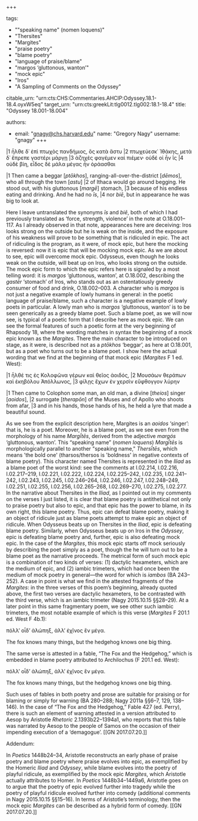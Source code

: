 +++

tags:
- "&quot;speaking name&quot; (nomen loquens)"
- "Thersites"
- "Margites"
- "praise poetry"
- "blame poetry"
- "language of praise/blame"
- "margos ‘gluttonous, wanton’"
- "mock epic"
- "Iros"
- "A Sampling of Comments on the Odyssey"

citable_urn: "urn:cts:CHS:Commentaries.AHCIP:Odyssey.18.1-18.4.oyxW5eq"
target_urn: "urn:cts:greekLit:tlg0012.tlg002:18.1-18.4"
title: "Odyssey 18.001-18.004"

authors:
- email: "gnagy@chs.harvard.edu"
  name: "Gregory Nagy"
  username: "gnagy"
+++

<p>|1 ἦλθε δ᾽ ἐπὶ πτωχὸς πανδήμιος, ὃς κατὰ ἄστυ |2 πτωχεύεσκ᾽ Ἰθάκης, μετὰ δ᾽ ἔπρεπε γαστέρι μάργῃ |3 ἀζηχὲς φαγέμεν καὶ πιέμεν· οὐδέ οἱ ἦν ἲς |4 οὐδὲ βίη, εἶδος δὲ μάλα μέγας ἦν ὁράασθαι </p><p>|1 Then came a beggar [<em>ptōkhos</em>], ranging-all-over-the-district [<em>dēmos</em>], who all through the town [<em>astu</em>] |2 of Ithaca would go around begging. He stood out, with his gluttonous [<em>margē</em>] stomach, |3 because of his endless eating and drinking. And he had no <em>īs</em>, |4 nor <em>biē</em>, but in appearance he was big to look at.</p><p>Here I leave untranslated the synonyms <em>īs</em> and <em>biē</em>, both of which I had previously translated as ‘force, strength, violence’ in the note at O.18.001–117. As I already observed in that note, appearances here are deceiving: Iros looks strong on the outside but he is weak on the inside, and the exposure of his weakness will prove to be something that is ridiculed in epic. The act of ridiculing is the program, as it were, of mock epic, but here the mocking is reversed: now it is epic that will be mocking mock epic. As we are about to see, epic will overcome mock epic. Odysseus, even though he looks weak on the outside, will beat up on Iros, who looks strong on the outside. The mock epic form to which the epic refers here is signaled by a most telling word: it is <em>margos</em> ‘gluttonous, wanton’, at O.18.002, describing the <em>gastēr</em> ‘stomach’ of Iros, who stands out as an ostentatiously greedy consumer of food and drink, O.18.002–003. A character who is <em>margos</em> is not just a negative example of lowly humans in general: in the poetic language of praise/blame, such a character is a negative example of lowly poets in particular. A lowly man who is <em>margos</em> ‘gluttonous, wanton’ is to be seen generically as a greedy blame poet. Such a blame poet, as we will now see, is typical of a poetic form that I describe here as mock epic. We can see the formal features of such a poetic form at the very beginning of Rhapsody 18, where the wording matches in syntax the beginning of a mock epic known as the <em>Margites</em>. There the main character to be introduced on stage, as it were, is described not as a <em>ptōkhos</em> ‘beggar’, as here at O.18.001, but as a poet who turns out to be a blame poet. I show here the actual wording that we find at the beginning of that mock epic (<em>Margites</em> F 1 ed. West):</p><p>|1 ἦλθέ τις ἐς Κολοφῶνα γέρων καὶ θεῖος ἀοιδός, |2 Μουσάων θεράπων καὶ ἑκηβόλου Ἀπόλλωνος, |3 φίλῃς ἔχων ἐν χερσὶν εὔφθογγον λύρην</p><p>|1 Then came to Colophon some man, an old man, a divine [<em>theios</em>] singer [<em>aoidos</em>], |2 surrogate [<em>therapōn</em>] of the Muses and of Apollo who shoots from afar, |3 and in his hands, those hands of his, he held a lyre that made a beautiful sound.</p><p>As we see from the explicit description here, Margites is an <em>aoidos</em> ‘singer’: that is, he is a poet. Moreover, he is a blame poet, as we see even from the morphology of his name <em>Margī́tēs</em>, derived from the adjective <em>margós</em> ‘gluttonous, wanton’. This “speaking name” (<em>nomen loquens</em>) <em>Margī́tēs</em> is morphologically parallel to another &quot;speaking name,&quot; <em>Thersī́tēs</em>, which means &#x27;the bold one&#x27; (tharsos/thersos is &#x27;boldness&#x27; in negative contexts of blame poetry). This character named Thersites is represented in the <em>Iliad</em> as a blame poet of the worst kind: see the comments at I.02.214, I.02.216, I.02.217–219, I.02.221, I.02.222, I.02.224, I.02.225–242, I.02.235, I.02.241–242, I.02.243, I.02.245, I.02.246–264, I.02.246, I.02.247, I.02.248–249, I.02.251, I.02.255, I.02.256, I.02.265–268, I.02.269–270, I.02.275, I.02.277. In the narrative about Thersites in the <em>Iliad</em>, as I pointed out in my comments on the verses I just listed, it is clear that blame poetry is antithetical not only to praise poetry but also to epic, and that epic has the power to blame, in its own right, this blame poetry. Thus, epic can defeat blame poetry, making it an object of ridicule just as blame poets attempt to make epic an object of ridicule. When Odysseus beats up on Thersites in the <em>Iliad</em>, epic is defeating blame poetry. Similarly, when Odysseus beats up on Iros in the <em>Odyssey</em>, epic is defeating blame poetry and, further, epic is also defeating mock epic. In the case of the <em>Margites</em>, this mock epic starts off mock seriously by describing the poet simply as a poet, though the he will turn out to be a blame poet as the narrative proceeds. The metrical form of such mock epic is a combination of two kinds of verses: (1) dactylic hexameters, which are the medium of epic, and (2) iambic trimeters, which had once been the medium of mock poetry in general—the word for which is <em>iambos</em> (BA 243–252). A case in point is what we find in the attested fragments of the <em>Margites</em>: in the three verses of this poem’s beginning, already quoted above, the first two verses are dactylic hexameters, to be contrasted with the third verse, which is an iambic trimeter (Nagy 2015.10.15 §§28–29). At a later point in this same fragmentary poem, we see other such iambic trimeters, the most notable example of which is this verse (<em>Margites</em> F 201.1 ed. West F 4b.1):</p><p>πόλλ’ οἶδ’ ἀλώπηξ, ἀλλ’ ἐχῖνος ἓν μέγα.</p><p>The fox knows many things, but the hedgehog knows one big thing.</p><p>The same verse is attested in a fable, “The Fox and the Hedgehog,” which is embedded in blame poetry attributed to Archilochus (F 201.1 ed. West):</p><p>πόλλ’ οἶδ’ ἀλώπηξ, ἀλλ’ ἐχῖνος ἓν μέγα.</p><p>The fox knows many things, but the hedgehog knows one big thing.</p><p>Such uses of fables in both poetry and prose are suitable for praising or for blaming or simply for warning (BA 280–288; Nagy 2011a §§6–7, 129, 138–146). In the case of “The Fox and the Hedgehog,” Fable 427 (ed. Perry), there is such an element of warning attested in a version attributed to Aesop by Aristotle <em>Rhetoric</em> 2.1393b22–1394a1, who reports that this fable was narrated by Aesop to the people of Samos on the occasion of their impending execution of a ‘demagogue’. [[GN 2017.07.20.]]</p><p>Addendum:</p><p>In <em>Poetics</em> 1448b24–34, Aristotle reconstructs an early phase of praise poetry and blame poetry where praise evolves into epic, as exemplified by the Homeric <em>Iliad</em> and <em>Odyssey</em>, while blame evolves into the poetry of playful ridicule, as exemplified by the mock epic <em>Margites</em>, which Aristotle actually attributes to Homer. In <em>Poetics</em> 1448b34–1449a6, Aristotle goes on to argue that the poetry of epic evolved further into tragedy while the poetry of playful ridicule evolved further into comedy (additional comments in Nagy 2015.10.15 §§15–16). In terms of Aristotle’s terminology, then the mock epic <em>Margites</em> can be described as a hybrid form of comedy. [[GN 2017.07.20.]] </p>